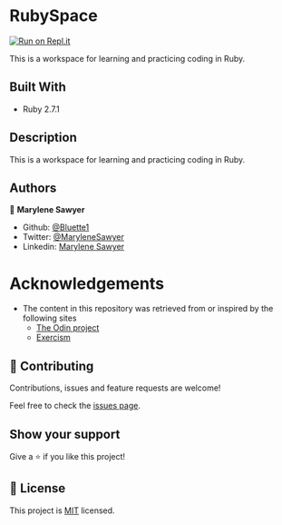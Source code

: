 # RubySpace

[![Run on Repl.it](https://repl.it/badge/github/Bluette1/RubySpace)](https://repl.it/github/Bluette1/RubySpace)

This is a workspace for learning and practicing coding in Ruby.


## Built With

- Ruby 2.7.1


## Description

This is a workspace for learning and practicing coding in Ruby.


## Authors

👤 **Marylene Sawyer**
- Github: [@Bluette1](https://github.com/Bluette1)
- Twitter: [@MaryleneSawyer](https://twitter.com/MaryleneSawyer)
- Linkedin: [Marylene Sawyer](https://www.linkedin.com/in/marylene-sawyer-b4ba1295/)


# Acknowledgements

- The content in this repository was retrieved from or inspired by the following sites
  - [The Odin project](https://www.theodinproject.com/courses/ruby-programming)
  - [Exercism](https://exercism.io/tracks/ruby)

## 🤝 Contributing

Contributions, issues and feature requests are welcome!

Feel free to check the [issues page](https://github.com/Bluette1/RubySpace/issues).

## Show your support

Give a ⭐️ if you like this project!

## 📝 License

This project is [MIT](https://opensource.org/licenses/MIT) licensed.
